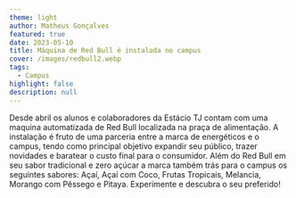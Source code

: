 ```yaml
---
theme: light
author: Matheus Gonçalves
featured: true
date: 2023-05-10
title: Máquina de Red Bull é instalada no campus
cover: /images/redbull2.webp
tags:
  - Campus
highlight: false
description: null
---
```

Desde abril os alunos e colaboradores da Estácio TJ contam com uma maquina automatizada de Red Bull localizada na praça de alimentação. A instalação é fruto de uma parceria entre a marca de energéticos e o campus, tendo como principal objetivo expandir seu público, trazer novidades e baratear o custo final para o consumidor. Além do Red Bull em seu sabor tradicional e zero açúcar a marca também trás para o campus os seguintes sabores: Açaí, Açaí com Coco, Frutas Tropicais, Melancia, Morango com Pêssego e Pitaya. Experimente e descubra o seu preferido!
